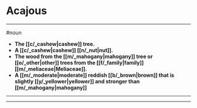 # Acajous
---
#noun
- **The [[c/_cashew|cashew]] tree.**
- **A [[c/_cashew|cashew]] [[n/_nut|nut]].**
- **The wood from the [[m/_mahogany|mahogany]] tree or [[o/_other|other]] trees from the [[f/_family|family]] [[m/_meliaceae|Meliaceae]].**
- **A [[m/_moderate|moderate]] reddish [[b/_brown|brown]] that is slightly [[y/_yellower|yellower]] and stronger than [[m/_mahogany|mahogany]]**
---
---

